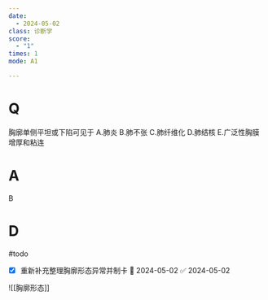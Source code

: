 ```yaml
---
date:
  - 2024-05-02
class: 诊断学
score:
  - "1"
times: 1
mode: A1

---
```



# Q
胸廓单侧平坦或下陷可见于 
A.肺炎
B.肺不张
C.肺纤维化
D.肺结核
E.广泛性胸膜增厚和粘连

# A

B



# D
#todo
- [x] 重新补充整理胸廓形态异常并制卡 📅 2024-05-02 ✅ 2024-05-02

![[胸廓形态]]